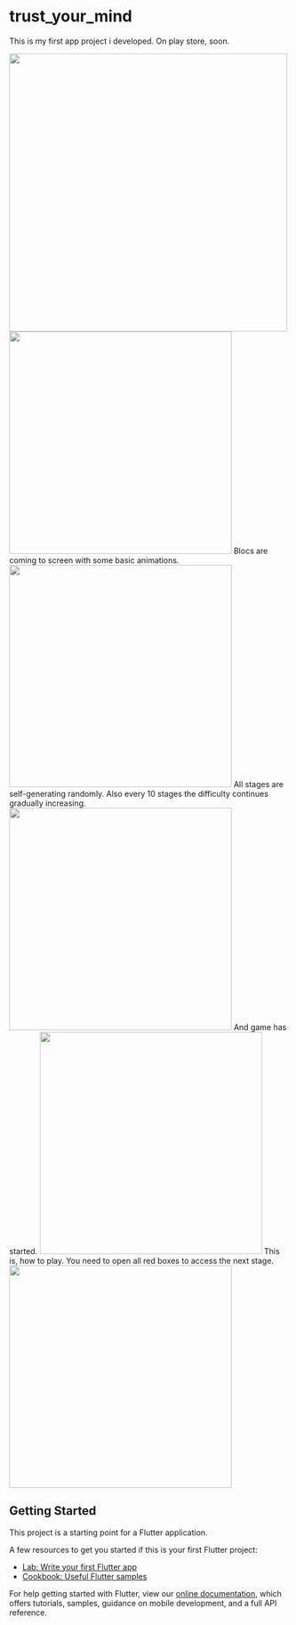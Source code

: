 # trust_your_mind


This is my first app project i developed. On play store, soon. 

<img src="assets/Images/bigpic.png" height ="500" >
<img src="assets/Images/mainpage.png" width ="400">
 Blocs are coming to screen with some basic animations.  
 
<img src="assets/Images/blocs.png" width ="400">
 All stages are self-generating randomly. Also every 10 stages the difficulty continues gradually increasing.
 
<img src="assets/Images/tutorial1.png" width ="400">
 And game has started.
<img src="assets/Images/tutorial2.png" width ="400">
This is, how to play. You need to open all red boxes to access the next stage. 

<img src="assets/Images/tutorial3.png" width ="400">

## Getting Started

This project is a starting point for a Flutter application.

A few resources to get you started if this is your first Flutter project:

- [Lab: Write your first Flutter app](https://flutter.dev/docs/get-started/codelab)
- [Cookbook: Useful Flutter samples](https://flutter.dev/docs/cookbook)

For help getting started with Flutter, view our
[online documentation](https://flutter.dev/docs), which offers tutorials,
samples, guidance on mobile development, and a full API reference.
